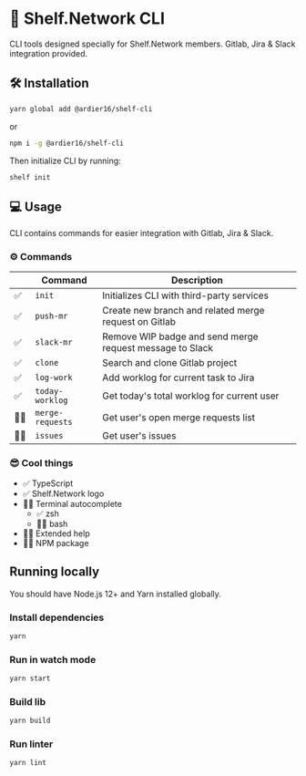 # 🚀 Shelf.Network CLI

CLI tools designed specially for Shelf.Network members. Gitlab, Jira & Slack integration provided.

## 🛠 Installation

```bash
yarn global add @ardier16/shelf-cli
```
or

```bash
npm i -g @ardier16/shelf-cli
```

Then initialize CLI by running:

```bash
shelf init
```

## 💻 Usage 

CLI contains commands for easier integration with Gitlab, Jira & Slack.

### ⚙️ Commands

|      | Command           | Description  
| ---- | ----------------- | ---------------
| ✅   | `init`            | Initializes CLI with third-party services
| ✅   | `push-mr`         | Create new branch and related merge request on Gitlab
| ✅   | `slack-mr`        | Remove WIP badge and send merge request message to Slack
| ✅   | `clone`           | Search and clone Gitlab project
| ✅   | `log-work`        | Add worklog for current task to Jira
| ✅   | `today-worklog`   | Get today's total worklog for current user
| 🧑‍💻   | `merge-requests`  | Get user's open merge requests list
| 🧑‍💻   | `issues`          | Get user's issues

### 😎 Cool things

- ✅ TypeScript
- ✅ Shelf.Network logo
- 🧑‍💻 Terminal autocomplete
  - ✅ zsh
  - 🧑‍💻 bash
- 🧑‍💻 Extended help
- 🧑‍💻 NPM package

## Running locally

You should have Node.js 12+ and Yarn installed globally.

### Install dependencies 

```bash
yarn
```

### Run in watch mode 

```bash
yarn start
```

### Build lib

```bash
yarn build
```

### Run linter

```bash
yarn lint
```
